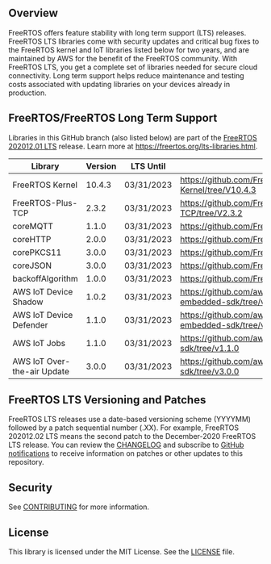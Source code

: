 ## Overview
FreeRTOS offers feature stability with long term support (LTS) releases. FreeRTOS LTS libraries come with security updates and critical bug fixes to the FreeRTOS kernel and IoT libraries listed below for two years, and are maintained by AWS for the benefit of the FreeRTOS community. With FreeRTOS LTS, you get a complete set of libraries needed for secure cloud connectivity. Long term support helps reduce maintenance and testing costs associated with updating libraries on your devices already in production.

## FreeRTOS/FreeRTOS Long Term Support

Libraries in this GitHub branch (also listed below) are part of the [FreeRTOS 202012.01 LTS](https://github.com/FreeRTOS/FreeRTOS-LTS/tree/202012-LTS) release. Learn more at https://freertos.org/lts-libraries.html.

| Library                     | Version | LTS Until  | LTS Repo URL                                                                |
|-------------------------    |---------|------------|---------------------------------------------------------------------------  |
| FreeRTOS Kernel             | 10.4.3  | 03/31/2023 | https://github.com/FreeRTOS/FreeRTOS-Kernel/tree/V10.4.3                    |
| FreeRTOS-Plus-TCP           | 2.3.2   | 03/31/2023 | https://github.com/FreeRTOS/FreeRTOS-Plus-TCP/tree/V2.3.2                   |
| coreMQTT                    | 1.1.0   | 03/31/2023 | https://github.com/FreeRTOS/coreMQTT/tree/v1.1.0                            |
| coreHTTP                    | 2.0.0   | 03/31/2023 | https://github.com/FreeRTOS/coreHTTP/tree/v2.0.0                            |
| corePKCS11                  | 3.0.0   | 03/31/2023 | https://github.com/FreeRTOS/corePKCS11/tree/v3.0.0                          |
| coreJSON                    | 3.0.0   | 03/31/2023 | https://github.com/FreeRTOS/coreJSON/tree/v3.0.0                            |
| backoffAlgorithm            | 1.0.0   | 03/31/2023 | https://github.com/FreeRTOS/backoffAlgorithm/tree/v1.0.0                    |
| AWS IoT Device Shadow       | 1.0.2   | 03/31/2023 | https://github.com/aws/Device-Shadow-for-AWS-IoT-embedded-sdk/tree/v1.0.2   |
| AWS IoT Device Defender     | 1.1.0   | 03/31/2023 | https://github.com/aws/Device-Defender-for-AWS-IoT-embedded-sdk/tree/v1.1.0 |
| AWS IoT Jobs                | 1.1.0   | 03/31/2023 | https://github.com/aws/Jobs-for-AWS-IoT-embedded-sdk/tree/v1.1.0            |
| AWS IoT Over-the-air Update | 3.0.0   | 03/31/2023 | https://github.com/aws/ota-for-aws-iot-embedded-sdk/tree/v3.0.0             |

## FreeRTOS LTS Versioning and Patches

FreeRTOS LTS releases use a date-based versioning scheme (YYYYMM) followed by a patch sequential number (.XX). For example, FreeRTOS 202012.02 LTS means the second patch to the December-2020 FreeRTOS LTS release. You can review the [CHANGELOG](./CHANGELOG.md) and subscribe to [GitHub notifications](https://docs.github.com/en/free-pro-team@latest/github/managing-subscriptions-and-notifications-on-github/about-notifications) to receive information on patches or other updates to this repository.   

## Security

See [CONTRIBUTING](CONTRIBUTING.md#security-issue-notifications) for more information.

## License

This library is licensed under the MIT License. See the [LICENSE](LICENSE.md) file.

